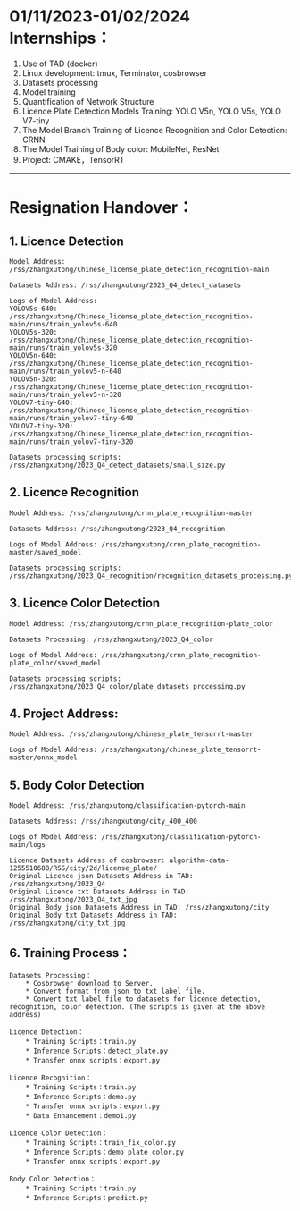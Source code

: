 # 01/11/2023-01/02/2024 Internships：
1. Use of TAD (docker)
2. Linux development: tmux, Terminator, cosbrowser
3. Datasets processing
4. Model training
5. Quantification of Network Structure
6. Licence Plate Detection Models Training: YOLO V5n, YOLO V5s, YOLO V7-tiny
7. The Model Branch Training of Licence Recognition and Color Detection: CRNN
8. The Model Training of Body color: MobileNet, ResNet
9. Project: CMAKE，TensorRT
---------------------------------------------------------------------------
# Resignation Handover：
## 1. Licence Detection
```
Model Address: /rss/zhangxutong/Chinese_license_plate_detection_recognition-main
```   
```
Datasets Address: /rss/zhangxutong/2023_Q4_detect_datasets
```
```
Logs of Model Address:
YOLOV5s-640: /rss/zhangxutong/Chinese_license_plate_detection_recognition-main/runs/train_yolov5s-640
YOLOV5s-320: /rss/zhangxutong/Chinese_license_plate_detection_recognition-main/runs/train_yolov5s-320
YOLOV5n-640: /rss/zhangxutong/Chinese_license_plate_detection_recognition-main/runs/train_yolov5-n-640
YOLOV5n-320: /rss/zhangxutong/Chinese_license_plate_detection_recognition-main/runs/train_yolov5-n-320
YOLOV7-tiny-640: /rss/zhangxutong/Chinese_license_plate_detection_recognition-main/runs/train_yolov7-tiny-640
YOLOV7-tiny-320: /rss/zhangxutong/Chinese_license_plate_detection_recognition-main/runs/train_yolov7-tiny-320
```
```
Datasets processing scripts: /rss/zhangxutong/2023_Q4_detect_datasets/small_size.py
```
## 2. Licence Recognition
```
Model Address: /rss/zhangxutong/crnn_plate_recognition-master
```
```
Datasets Address: /rss/zhangxutong/2023_Q4_recognition
```
```
Logs of Model Address: /rss/zhangxutong/crnn_plate_recognition-master/saved_model
```
```
Datasets processing scripts: /rss/zhangxutong/2023_Q4_recognition/recognition_datasets_processing.py
```
## 3. Licence Color Detection
```
Model Address: /rss/zhangxutong/crnn_plate_recognition-plate_color
```
```
Datasets Processing: /rss/zhangxutong/2023_Q4_color
```
```
Logs of Model Address: /rss/zhangxutong/crnn_plate_recognition-plate_color/saved_model
```
```
Datasets processing scripts: /rss/zhangxutong/2023_Q4_color/plate_datasets_processing.py
```
## 4. Project Address:
``` 
Model Address: /rss/zhangxutong/chinese_plate_tensorrt-master
```
```
Logs of Model Address: /rss/zhangxutong/chinese_plate_tensorrt-master/onnx_model
```
## 5. Body Color Detection
```
Model Address: /rss/zhangxutong/classification-pytorch-main
```
```
Datasets Address: /rss/zhangxutong/city_400_400
```
```
Logs of Model Address: /rss/zhangxutong/classification-pytorch-main/logs  
```
```
Licence Datasets Address of cosbrowser: algorithm-data-1255510688/RSS/city/2d/license_plate/
Original Licence json Datasets Address in TAD: /rss/zhangxutong/2023_Q4  
Original Licence txt Datasets Address in TAD: /rss/zhangxutong/2023_Q4_txt_jpg   
Original Body json Datasets Address in TAD: /rss/zhangxutong/city  
Original Body txt Datasets Address in TAD: /rss/zhangxutong/city_txt_jpg 
```
## 6. Training Process：
```
Datasets Processing：
    * Cosbrowser download to Server.
    * Convert format from json to txt label file.
    * Convert txt label file to datasets for licence detection, recognition, color detection. (The scripts is given at the above address)
```
```
Licence Detection：
    * Training Scripts：train.py
    * Inference Scripts：detect_plate.py
    * Transfer onnx scripts：export.py
```
```
Licence Recognition：
    * Training Scripts：train.py
    * Inference Scripts：demo.py
    * Transfer onnx scripts：export.py
    * Data Enhancement：demo1.py
```
```
Licence Color Detection：
    * Training Scripts：train_fix_color.py
    * Inference Scripts：demo_plate_color.py
    * Transfer onnx scripts：export.py
```
```
Body Color Detection：
    * Training Scripts：train.py
    * Inference Scripts：predict.py
```
